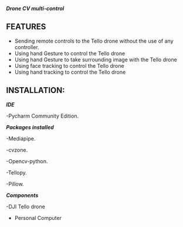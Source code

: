 ***Drone CV multi-control***

## FEATURES

- Sending remote controls to the Tello drone without the use of any controller.
- Using hand Gesture to control the Tello drone
- Using hand Gesture to take surrounding image with the Tello drone
- Using face tracking to control the Tello drone
- Using hand tracking to control the Tello drone


## INSTALLATION:

***IDE***

-Pycharm Community Edition.

***Packages installed***

-Mediapipe.

-cvzone.

-Opencv-python.

-Tellopy.

-Pillow.

***Components***

-DJI Tello drone

- Personal Computer

  
